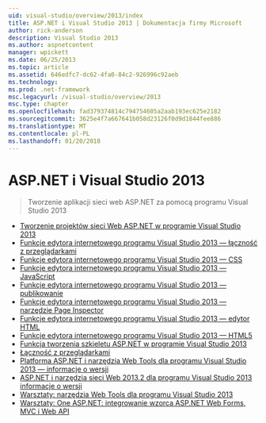 ```yaml
---
uid: visual-studio/overview/2013/index
title: ASP.NET i Visual Studio 2013 | Dokumentacja firmy Microsoft
author: rick-anderson
description: Visual Studio 2013
ms.author: aspnetcontent
manager: wpickett
ms.date: 06/25/2013
ms.topic: article
ms.assetid: 646edfc7-dc62-4fa0-84c2-926996c92aeb
ms.technology: 
ms.prod: .net-framework
msc.legacyurl: /visual-studio/overview/2013
msc.type: chapter
ms.openlocfilehash: fad379374814c794754605a2aab193ec625e2182
ms.sourcegitcommit: 3625e4f7a667641b058d23126f0d9d1844fee886
ms.translationtype: MT
ms.contentlocale: pl-PL
ms.lasthandoff: 01/20/2018
---
```

<a name="aspnet-and-visual-studio-2013"></a>ASP.NET i Visual Studio 2013
====================
> Tworzenie aplikacji sieci web ASP.NET za pomocą programu Visual Studio 2013


- [Tworzenie projektów sieci Web ASP.NET w programie Visual Studio 2013](creating-web-projects-in-visual-studio.md)
- [Funkcje edytora internetowego programu Visual Studio 2013 — łączność z przeglądarkami](visual-studio-2013-web-editor-features-browser-link.md)
- [Funkcje edytora internetowego programu Visual Studio 2013 — CSS](visual-studio-2013-web-editor-features-css.md)
- [Funkcje edytora internetowego programu Visual Studio 2013 — JavaScript](visual-studio-2013-web-editor-features-javascript.md)
- [Funkcje edytora internetowego programu Visual Studio 2013 — publikowanie](visual-studio-2013-web-editor-features-publishing.md)
- [Funkcje edytora internetowego programu Visual Studio 2013 — narzędzie Page Inspector](visual-studio-2013-web-editor-features-page-inspector.md)
- [Funkcje edytora internetowego programu Visual Studio 2013 — edytor HTML](visual-studio-2013-web-editor-features-html-editor.md)
- [Funkcje edytora internetowego programu Visual Studio 2013 — HTML5](visual-studio-2013-web-editor-features-html5.md)
- [Funkcja tworzenia szkieletu ASP.NET w programie Visual Studio 2013](aspnet-scaffolding-overview.md)
- [Łączność z przeglądarkami](using-browser-link.md)
- [Platforma ASP.NET i narzędzia Web Tools dla programu Visual Studio 2013 — informacje o wersji](release-notes.md)
- [ASP.NET i narzędzia sieci Web 2013.2 dla programu Visual Studio 2013 informacje o wersji](aspnet-and-web-tools-20132-preview-for-visual-studio-2013-release-notes.md)
- [Warsztaty: narzędzia Web Tools dla programu Visual Studio 2013](visual-studio-2013-web-tools.md)
- [Warsztaty: One ASP.NET: integrowanie wzorca ASP.NET Web Forms, MVC i Web API](one-aspnet-integrating-aspnet-web-forms-mvc-and-web-api.md)
